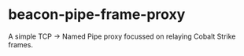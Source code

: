 # beacon-pipe-frame-proxy

A simple TCP -> Named Pipe proxy focussed on relaying Cobalt Strike frames.
